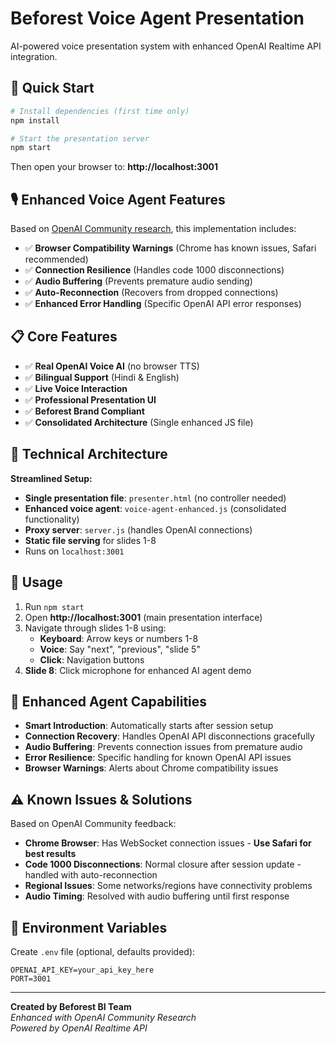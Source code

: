 # Beforest Voice Agent Presentation

AI-powered voice presentation system with enhanced OpenAI Realtime API integration.

## 🚀 Quick Start

```bash
# Install dependencies (first time only)
npm install

# Start the presentation server
npm start
```

Then open your browser to: **http://localhost:3001**

## 🎙️ Enhanced Voice Agent Features

Based on [OpenAI Community research](https://community.openai.com/t/is-anyone-experiencing-websocket-realtime-error-on-chrome-browser/1091793), this implementation includes:

- ✅ **Browser Compatibility Warnings** (Chrome has known issues, Safari recommended)
- ✅ **Connection Resilience** (Handles code 1000 disconnections)
- ✅ **Audio Buffering** (Prevents premature audio sending)
- ✅ **Auto-Reconnection** (Recovers from dropped connections)
- ✅ **Enhanced Error Handling** (Specific OpenAI API error responses)

## 📋 Core Features

- ✅ **Real OpenAI Voice AI** (no browser TTS)
- ✅ **Bilingual Support** (Hindi & English)
- ✅ **Live Voice Interaction** 
- ✅ **Professional Presentation UI**
- ✅ **Beforest Brand Compliant**
- ✅ **Consolidated Architecture** (Single enhanced JS file)

## 🔧 Technical Architecture

**Streamlined Setup:**
- **Single presentation file**: `presenter.html` (no controller needed)
- **Enhanced voice agent**: `voice-agent-enhanced.js` (consolidated functionality)
- **Proxy server**: `server.js` (handles OpenAI connections)
- **Static file serving** for slides 1-8
- Runs on `localhost:3001`

## 📖 Usage

1. Run `npm start` 
2. Open **http://localhost:3001** (main presentation interface)
3. Navigate through slides 1-8 using:
   - **Keyboard**: Arrow keys or numbers 1-8
   - **Voice**: Say "next", "previous", "slide 5"
   - **Click**: Navigation buttons
4. **Slide 8**: Click microphone for enhanced AI agent demo

## 🎯 Enhanced Agent Capabilities

- **Smart Introduction**: Automatically starts after session setup
- **Connection Recovery**: Handles OpenAI API disconnections gracefully  
- **Audio Buffering**: Prevents connection issues from premature audio
- **Error Resilience**: Specific handling for known OpenAI API issues
- **Browser Warnings**: Alerts about Chrome compatibility issues

## ⚠️ Known Issues & Solutions

Based on OpenAI Community feedback:

- **Chrome Browser**: Has WebSocket connection issues - **Use Safari for best results**
- **Code 1000 Disconnections**: Normal closure after session update - handled with auto-reconnection
- **Regional Issues**: Some networks/regions have connectivity problems
- **Audio Timing**: Resolved with audio buffering until first response

## 🔑 Environment Variables

Create `.env` file (optional, defaults provided):
```
OPENAI_API_KEY=your_api_key_here
PORT=3001
```

---

**Created by Beforest BI Team**  
*Enhanced with OpenAI Community Research*  
*Powered by OpenAI Realtime API* 